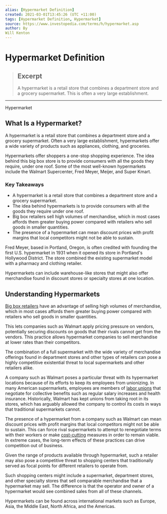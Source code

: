 ```yaml
---
alias: [Hypermarket Definition]
created: 2021-03-01T13:45:26 (UTC +11:00)
tags: [Hypermarket Definition, Hypermarket]
source: https://www.investopedia.com/terms/h/hypermarket.asp
author: By
Will Kenton
---
```


# Hypermarket Definition

> ## Excerpt
> A hypermarket is a retail store that combines a department store and a grocery supermarket. This is often a very large establishment.

---

Hypermarket
## What Is a Hypermarket?

A hypermarket is a retail store that combines a department store and a grocery supermarket. Often a very large establishment, hypermarkets offer a wide variety of products such as appliances, clothing, and groceries.

Hypermarkets offer shoppers a one-stop shopping experience. The idea behind this big box store is to provide consumers with all the goods they require, under one roof. Some of the most well-known hypermarkets include the Walmart Supercenter, Fred Meyer, Meijer, and Super Kmart.

### Key Takeaways

-   A hypermarket is a retail store that combines a department store and a grocery supermarket. 
-   The idea behind hypermarkets is to provide consumers with all the goods they require under one roof. 
-   Big box retailers sell high volumes of merchandise, which in most cases affords them greater buying power compared with retailers who sell goods in smaller quantities.
-   The presence of a hypermarket can mean discount prices with profit margins that local competitors might not be able to sustain.

Fred Meyer, based in Portland, Oregon, is often credited with founding the first U.S. hypermarket in 1931 when it opened its store in Portland's Hollywood District. The store combined the existing supermarket model with a pharmacy and clothing retailer.

Hypermarkets can include warehouse-like stores that might also offer merchandise found in discount stores or specialty stores at one location.

## Understanding Hypermarkets

[Big box retailers](https://www.investopedia.com/terms/b/big_box_retailer.asp) have an advantage of selling high volumes of merchandise, which in most cases affords them greater buying power compared with retailers who sell goods in smaller quantities.

This lets companies such as Walmart apply pricing pressure on vendors, potentially securing discounts on goods that their rivals cannot get from the vendors. This practice allows hypermarket companies to sell merchandise at lower rates than their competitors.

The combination of a full supermarket with the wide variety of merchandise offerings found in department stores and other types of retailers can pose a highly competitive existential threat to local supermarkets and other retailers alike.

A company such as Walmart poses a particular threat with its hypermarket locations because of its efforts to keep its employees from unionizing. In many American supermarkets, employees are members of [labor unions](https://www.investopedia.com/terms/l/labor-union.asp) that negotiate for collective benefits such as regular salary increases and health insurance. Historically, Walmart has kept unions from taking root in its stores, which has arguably allowed the company to control its costs in ways that traditional supermarkets cannot.

The presence of a hypermarket from a company such as Walmart can mean discount prices with profit margins that local competitors might not be able to sustain. This can force rival supermarkets to attempt to renegotiate terms with their workers or make [cost-cutting](https://www.investopedia.com/terms/c/cost-cutting.asp) measures in order to remain viable. In extreme cases, the long-term effects of these practices can drive competition out of business.

Given the range of products available through hypermarket, such a retailer may also pose a competitive threat to shopping centers that traditionally served as focal points for different retailers to operate from.

Such shopping centers might include a supermarket, department stores, and other specialty stores that sell comparable merchandise that a hypermarket may sell. The difference is that the operator and owner of a hypermarket would see combined sales from all of these channels.

Hypermarkets can be found across international markets such as Europe, Asia, the Middle East, North Africa, and the Americas.
